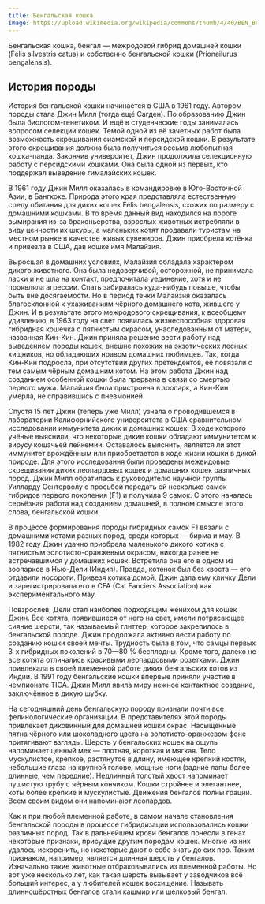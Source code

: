 ```yaml
---
title: Бенгальская кошка
image: https://upload.wikimedia.org/wikipedia/commons/thumb/4/40/BEN_Bengalian_kitten_%284492540155%29.jpg/800px-BEN_Bengalian_kitten_%284492540155%29.jpg
---
```

Бенгальская кошка, бенгал — межродовой гибрид домашней кошки (Felis silvestris catus) 
и собственно бенгальской кошки (Prionailurus bengalensis).

<h2>История породы</h2>

История бенгальской кошки начинается в США в 1961 году. Автором породы стала Джин Милл (тогда ещё Сагден). По образованию Джин была биологом-генетиком. И ещё в студенческие годы занималась вопросом селекции кошек. Темой одной из её зачетных работ была возможность скрещивания сиамской и персидской кошки. В результате этого скрещивания должна была получиться весьма любопытная кошка-панда. Закончив университет, Джин продолжила селекционную работу с персидскими кошками. Она была одной из первых, кто поддержал выведение гималайских кошек.

В 1961 году Джин Милл оказалась в командировке в Юго-Восточной Азии, в Бангкоке. Природа этого края представляла естественную среду обитания для диких кошек Felis bengalensis, схожих по размеру с домашними кошками. В то время данный вид находился на пороге вымирания из-за браконьерства, взрослых животных истребляли в виду ценности их шкуры, а маленьких котят продавали туристам на местном рынке в качестве живых сувениров. Джин приобрела котёнка и привезла в США, дав кошке имя Малайзия.

Выросшая в домашних условиях, Малайзия обладала характером дикого животного. Она была недоверчивой, осторожной, не принимала ласки и не шла на контакт, предпочитала уединение, хотя и не проявляла агрессии. Спать забиралась куда-нибудь повыше, чтобы быть вне досягаемости. Но в период течки Малайзия оказалась благосклонной к ухаживаниям чёрного домашнего кота, жившего у Джин. И в результате этого межродового скрещивания, к всеобщему удивлению, в 1963 году на свет появилась жизнеспособная здоровая гибридная кошечка с пятнистым окрасом, унаследованным от матери, названная Кин-Кин. Джин приняла решение вести работу над выведением породы кошек, внешне похожих на экзотических лесных хищников, но обладающих нравом домашних любимцев. Так, когда Кин-Кин подросла, при отсутствии других претендентов, её повязали с тем самым чёрным домашним котом. На этом работа Джин над созданием особенной кошки была прервана в связи со смертью первого мужа. Малайзия была пристроена в зоопарк, а Кин-Кин умерла, не справившись с пневмонией.

Спустя 15 лет Джин (теперь уже Милл) узнала о проводившемся в лаборатории Калифорнийского университета в США сравнительном исследовании иммунитета диких и домашних кошек. В ходе которого учёные выяснили, что некоторые дикие кошки обладают иммунитетом к вирусу кошачьей лейкемии. Оставалось выяснить, является ли этот иммунитет врождённым или приобретается в ходе жизни кошки в дикой природе. Для этого исследования были проведены межвидовые скрещивания диких леопардовых кошек и домашних кошек различных пород. Джин Милл обратилась к руководителю научной группы Уилларду Сентерволу с просьбой передать ей несколько самок гибридов первого поколения (F1) и получила 9 самок. С этого началась серьёзная работа над созданием домашней, в полном смысле этого слова, бенгальской кошки.

В процессе формирования породы гибридных самок F1 вязали с домашними котами разных пород, среди которых — бирма и мау. В 1982 году Джин удачно приобрела маленького дикого котика с пятнистым золотисто-оранжевым окрасом, никогда ранее не встречавшимся у домашних кошек. Встретила она его в одном из зоопарков в Нью-Дели (Индия). Правда, котенок был без хвоста — его отдавили носороги. Привезя котика домой, Джин дала ему кличку Дели и зарегистрировала его в CFA (Cat Fanciers Association) как экспериментального мау.

Повзрослев, Дели стал наиболее подходящим женихом для кошек Джин. Все котята, появившиеся от него на свет, имели потрясающее сияние шерсти, так называемый глиттер, которое закрепилось в бенгальской породе. Джин продолжала активно вести работу по созданию кошки своей мечты. Трудность была в том, что самцы первых 3-х гибридных поколений в 70—80 % бесплодны. Кроме того, далеко не все котята отличались красивыми леопардовыми розетками. Джин привлекала в своей племенной работе диких бенгальских котов из Индии. В 1991 году бенгальские кошки впервые приняли участие в чемпионате TICA. Джин Милл явила миру нежное контактное создание, заключённое в дикую шубку.

На сегодняшний день бенгальскую породу признали почти все фелинологические организации. В представителях этой породы привлекает диковинный для домашней кошки окрас. Насыщенные пятна чёрного или шоколадного цвета на золотисто-оранжевом фоне притягивают взгляды. Шерсть у бенгальских кошек на ощупь напоминает ценный мех — плотная, короткая и мягкая. Тело мускулистое, крепкое, растянутое в длину, имеющее крепкий костяк, небольшие глаза на крупной голове, мощные ноги (задние лапы более длинные, чем передние). Недлинный толстый хвост напоминает пушистую трубу с чёрным кончиком. Кошки стройнее и элегантнее, коты более крепкие и мускулистые. Движения бенгалов полны грации. Всем своим видом они напоминают леопардов.

Как и при любой племенной работе, в самом начале становления бенгальской породы в процессе гибридизации использовались кошки различных пород. Так в дальнейшем крови бенгалов понесли в генах некоторые признаки, присущие другим породам кошек. Многие из них удалось искоренить, но некоторые дают о себе знать до сих пор. Таким признаком, например, является длинная шерсть у бенгалов. Изначально такие животные отбраковывались из племенной работы. Но вот уже несколько лет, как такая шерсть вызывает у заводчиков всё больший интерес, а у любителей кошек восхищение. Называть длинношёрстных бенгалов стали кашмир или шелковый бенгал.
